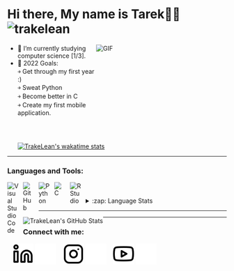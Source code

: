 # Hi there, My name is Tarek👋🏼 <img src="https://komarev.com/ghpvc/?username=trakelean&label=Profile%20views&color=0e75b6&style=flat" alt="trakelean" />
<img align="right" alt="GIF" src="https://cdn.dribbble.com/users/1162077/screenshots/3848914/programmer.gif" width="300" height="225" />

- 🌱 I’m currently studying computer science [1/3].
- 🥅 2022 Goals:<br /> 
    ￫ Get through my first year :)<br /> 
    ￫ Sweat Python<br /> 
    ￫ Become better in C<br /> 
    ￫ Create my first mobile application.<br />
[![TrakeLean's wakatime stats](https://github-readme-stats.vercel.app/api/wakatime?username=TrakeLean&v=2)](https://github.com/TrakeLean/github-readme-stats)

---

### Languages and Tools:

<img align="left" alt="Visual Studio Code" width="26px" src="https://cdn.jsdelivr.net/gh/devicons/devicon/icons/vscode/vscode-original.svg" style="padding-right:10px;" />

<img align="left" alt="GitHub" width="26px" src="https://user-images.githubusercontent.com/3369400/139448065-39a229ba-4b06-434b-bc67-616e2ed80c8f.png" style="padding-right:10px;" />

<img align="left" alt="Python" width="26px" src="https://cdn.jsdelivr.net/gh/devicons/devicon/icons/python/python-original.svg" style="padding-right:10px;" />

<img align="left" alt="C" width="26px" src="https://cdn.jsdelivr.net/gh/devicons/devicon/icons/c/c-original.svg" style="padding-right:10px;" />

<img align="left" alt="RStudio" width="26px" src="https://cdn.jsdelivr.net/gh/devicons/devicon/icons/rstudio/rstudio-original.svg" style="padding-right:10px;" />

<br />
<br />
<details>
  <summary>:zap: Language Stats</summary>

[![Top Langs](https://github-readme-stats.vercel.app/api/top-langs/?username=trakelean&layout=compact&show_icons=true&hide_border=true)](https://github.com/TrakeLean/github-readme-stats)

</details>

---

<!-- <details>
  <summary>:zap: GitHub Stats</summary> -->
  <img align="left" alt="TrakeLean's GitHub Stats" src="https://github-readme-stats.vercel.app/api?username=TrakeLean&show_icons=true&hide_border=true&title_color=000000&icon_color=f05237&bg_color=f7f7f7&text_color=000000&border_color=0c1a25" />
<!-- </details> -->

---

### Connect with me:

&nbsp;&nbsp;
[![website](./img/linkedin-light.svg)](https://www.linkedin.com/in/tarek-lein-976446225/#gh-light-mode-only)
[![website](./img/linkedin-dark.svg)](https://www.linkedin.com/in/tarek-lein-976446225/#gh-dark-mode-only)
&nbsp;&nbsp;
[![website](./img/instagram-light.svg)](https://www.instagram.com/Sjeikentarak#gh-light-mode-only)
[![website](./img/instagram-dark.svg)](https://www.instagram.com/Sjeikentarak#gh-dark-mode-only)
&nbsp;&nbsp;
[![website](./img/youtube-light.svg)](https://youtu.be/rU-X6t8clp0#gh-light-mode-only)
[![website](./img/youtube-dark.svg)](https://youtu.be/rU-X6t8clp0#gh-dark-mode-only)

[youtube]: https://www.youtube.com/watch?v=EdXjLVVa3no
[instagram]: https://www.instagram.com/Sjeikentarak
[linkedin]: https://www.linkedin.com/in/tarek-lein-976446225/